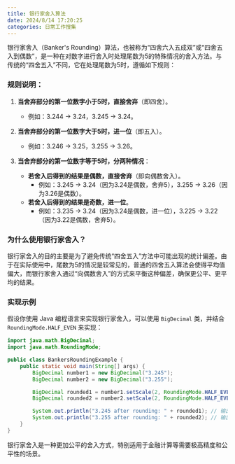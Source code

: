 ```yaml
---
title: 银行家舍入算法
date: 2024/8/14 17:20:25
categories: 日常工作搜集
---
```




银行家舍入（Banker's Rounding）算法，也被称为“四舍六入五成双”或“四舍五入到偶数”，是一种在对数字进行舍入时处理尾数为5的特殊情况的舍入方法。与传统的“四舍五入”不同，它在处理尾数为5时，遵循如下规则：

### 规则说明：
1. **当舍弃部分的第一位数字小于5时，直接舍弃**（即四舍）。
   - 例如：3.244 -> 3.24，3.245 -> 3.24。

2. **当舍弃部分的第一位数字大于5时，进一位**（即五入）。
   - 例如：3.246 -> 3.25，3.255 -> 3.26。

3. **当舍弃部分的第一位数字等于5时，分两种情况**：
   - **若舍入后得到的结果是偶数，直接舍弃**（即向偶数舍入）。
     - 例如：3.245 -> 3.24（因为3.24是偶数，舍弃5），3.255 -> 3.26（因为3.26是偶数）。
   - **若舍入后得到的结果是奇数，进一位**。
     - 例如：3.235 -> 3.24（因为3.24是偶数，进一位），3.225 -> 3.22（因为3.22是偶数，舍弃5）。

### 为什么使用银行家舍入？
银行家舍入的目的主要是为了避免传统“四舍五入”方法中可能出现的统计偏差。由于在实际使用中，尾数为5的情况是较常见的，普通的四舍五入算法会使得平均值偏大，而银行家舍入通过“向偶数舍入”的方式来平衡这种偏差，确保更公平、更平均的结果。

### 实现示例
假设你使用 Java 编程语言来实现银行家舍入，可以使用 `BigDecimal` 类，并结合 `RoundingMode.HALF_EVEN` 来实现：

```java
import java.math.BigDecimal;
import java.math.RoundingMode;

public class BankersRoundingExample {
    public static void main(String[] args) {
        BigDecimal number1 = new BigDecimal("3.245");
        BigDecimal number2 = new BigDecimal("3.255");

        BigDecimal rounded1 = number1.setScale(2, RoundingMode.HALF_EVEN);
        BigDecimal rounded2 = number2.setScale(2, RoundingMode.HALF_EVEN);

        System.out.println("3.245 after rounding: " + rounded1); // 输出: 3.24
        System.out.println("3.255 after rounding: " + rounded2); // 输出: 3.26
    }
}
```


银行家舍入是一种更加公平的舍入方式，特别适用于金融计算等需要极高精度和公平性的场景。